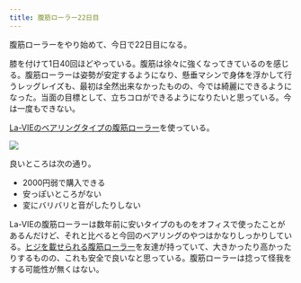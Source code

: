 ```yaml
---
title: 腹筋ローラー22日目
---
```

腹筋ローラーをやり始めて、今日で22日目になる。

膝を付けて1日40回ほどやっている。腹筋は徐々に強くなってきているのを感じる。腹筋ローラーは姿勢が安定するようになり、懸垂マシンで身体を浮かして行うレッグレイズも、最初は全然出来なかったものの、今では綺麗にできるようになった。当面の目標として、立ちコロができるようになりたいと思っている。今は一度もできない。

[La-VIEのベアリングタイプの腹筋ローラー](https://www.amazon.co.jp/dp/B07DNVTVVM)を使っている。

![](https://lh3.googleusercontent.com/docs/ADP-6oHtn-BxII0-MCsu6rXoK0vjtCcz6EmciJ3BAWCAJ4ahYubHzIXFJzVVlNoWvzw-GVTwssswDdDd5Ts-Z325fo3REdaVxilNAiM-6v1kTf70b9ctOPoVdv91lsg2QyjJYqYsNGHTm91BLGpbczHDx3FGbetXnixJtI-y1m98dTDBTmznuWxqE7Sw9n8UFS1SnZDhTuHqUiUXub3jZpM4lwX010JZEo7OoZBsaccBJaiwlAAo4ZogfczCdxCCUJoRJPIFxMplXCbczyBTgDPNTJK5ewFR3ya6XjLT_J0-wFriq_9-adIO5XDrqcuvuY7OTubD0N9MPTga8iQiUvrAxCAjkmq3sM45yQKb9MPGtrByTRHqDb5m0zrmJ95fQlaDeoca4wtJK5HqjHLXrirNRAiWw-Cp6MRzzsNv7AGnk41GcYsBDupZCOS1AY45m5Cp0OTosV2UMhTROOJDs2b_V60KRiQjNPDJcB-qPTQbiIZB_bIhOQgRA0-MuDvXVjBXTcoV6wRAeiSvclX6Xj5oMQSC_YA1qC8eP-FLHkdzd6PzDoUIV_oINyrI34Ehy8bxo6v0WXHjR4oSLztjQStdB_ZBSE43te7h59Mk9uhouLi93j1ZQ3k6nSk_W8I9N5PiOy1xUUCIYJZ2qwiJITGj0lYUo_EHKj8aF6Ai5uhsVIQp5F4P1KlnVsQf4BKi5dJWTLM5M0-QsasRZes2FVopKKl7aw-nyk7zCRvGHaudubfygBRDzTz4BjLcopTpbl0YuYjq2nWwDeqo8-FrGgtFKl7YkkZr8LwWwlcSzWrt3VaK8NxHr6_JXqh_JhDHmPNNT6eRJnu3HL8-B_kvlhQvFsW07WZtc2nSnH7J2hLQOiqpyNfxCzlblrjespjnYuc2pVIg0PlrJ-SGQCvU68AYUNGflIf0JvXit86TNBCCNrkRiuQxpLsLgfzcLllTDW86yh-KDKlrkuZGtus2lk9lTfg4lYGJARIx0UfmcjQtJyKUbMucFeHv6-90v2V4yfwlFSQXA14MHZKt_qyRDCYHB4mRE0gdpiRVbPPFAao0Pi4sqxhTo2tNHKcZwKITfJR8Foo7m88IRPjJc1pghw0BTe6--025q_uhG4q38H2s3IJAxAm1yii3Eo0cUkl43VhZdiJrj61lCHrSjnqa3LXWPnYq0mC0fsr4KfDLmb0SC2_79ACVIU6nTEQ-NIn2tn1ZvROWLtmb0_EoCdUA9-PA6aYrbwxsW4mcpVlBAH-OCtPVzz-M)

良いところは次の通り。

*   2000円弱で購入できる
*   安っぽいところがない
*   変にバリバリと音がしたりしない

La-VIEの腹筋ローラーは数年前に安いタイプのものをオフィスで使ったことがあるんだけど、それと比べると今回のベアリングのやつはかなりしっかりしている。[ヒジを載せられる腹筋ローラー](https://www.amazon.co.jp/dp/B08MPRQ4PD)を友達が持っていて、大きかったり高かったりするものの、これも安全で良いなと思っている。腹筋ローラーは捻って怪我をする可能性が無くはない。
